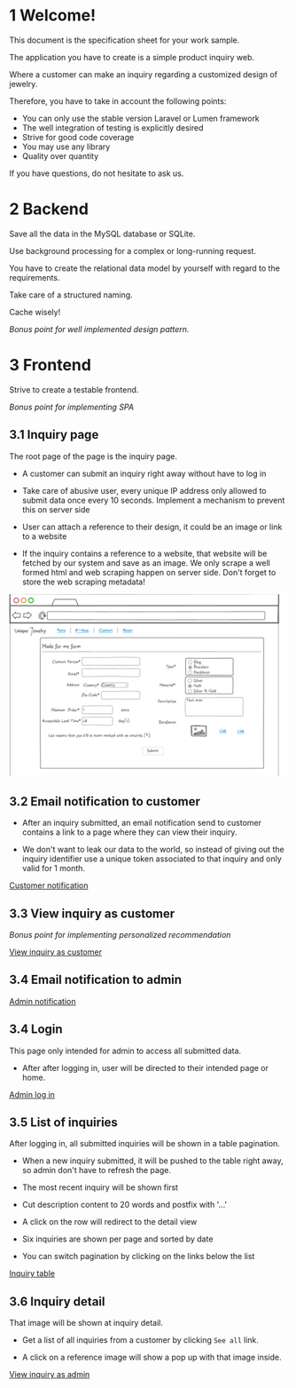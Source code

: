 # 1 Welcome!

This document is the specification sheet for your work sample.

The application you have to create is a simple product inquiry web.

Where a customer can make an inquiry regarding a customized design of jewelry.

Therefore, you have to take in account the following points:

* You can only use the stable version Laravel or Lumen framework
* The well integration of testing is explicitly desired
* Strive for good code coverage
* You may use any library
* Quality over quantity

If you have questions, do not hesitate to ask us.

# 2 Backend

Save all the data in the MySQL database or SQLite.

Use background processing for a complex or long-running request.

You have to create the relational data model by yourself with regard to the requirements.

Take care of a structured naming.

Cache wisely!

*Bonus point for well implemented design pattern.*

# 3 Frontend

Strive to create a testable frontend.

*Bonus point for implementing SPA*

## 3.1 Inquiry page

The root page of the page is the inquiry page.

* A customer can submit an inquiry right away without have to log in

* Take care of abusive user, every unique IP address only allowed to submit data once every 10 seconds.
Implement a mechanism to prevent this on server side

* User can attach a reference to their design, it could be an image or link to a website

* If the inquiry contains a reference to a website, that website will be fetched by our system and save as an image.  We only scrape a well formed html and web scraping happen on server side.
Don't forget to store the web scraping metadata!

![Submit page wireframe](./submit_form.png)

## 3.2 Email notification to customer

* After an inquiry submitted, an email notification send to customer contains a link to 
a page where they can view their inquiry.

* We don't want to leak our data to the world, so instead of giving out the inquiry identifier use a unique token associated to that inquiry and only valid for 1 month.

[Customer notification](./email_customer.png)

## 3.3 View inquiry as customer

*Bonus point for implementing personalized recommendation*

[View inquiry as customer](./detail_customer.png)

## 3.4 Email notification to admin

[Admin notification](./email_admin.png)

## 3.4 Login

This page only intended for admin to access all submitted data.

* After after logging in, user will be directed to their intended page or home.

[Admin log in](./login.png)

## 3.5 List of inquiries

After logging in, all submitted inquiries will be shown in a table pagination.

* When a new inquiry submitted, it will be pushed to the table right away, so admin don't have to refresh the page.

* The most recent inquiry will be shown first

* Cut description content to 20 words and postfix with '...'

* A click on the row will redirect to the detail view

* Six inquiries are shown per page and sorted by date

* You can switch pagination by clicking on the links below the list

[Inquiry table](./inquiries_list.png)


## 3.6 Inquiry detail

That image will be shown at inquiry detail.

* Get a list of all inquiries from a customer by clicking `See all` link.

* A click on a reference image will show a pop up with that image inside.

[View inquiry as admin](./detail_admin.png)
